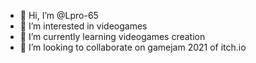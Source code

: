 - 👋 Hi, I’m @Lpro-65
- 👀 I’m interested in videogames
- 🌱 I’m currently learning videogames creation
- 💞️ I’m looking to collaborate on gamejam 2021 of itch.io

<!---
Lpro-65/Lpro-65 is a ✨ special ✨ repository because its `README.md` (this file) appears on your GitHub profile.
You can click the Preview link to take a look at your changes.
--->
